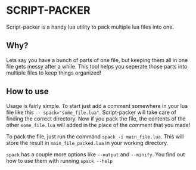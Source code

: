 # SCRIPT-PACKER

Script-packer is a handy lua utility to pack multiple lua files into one.

## Why?

Lets say you have a bunch of parts of one file, but keeping them all in one file gets messy after a while. This tool helps you seperate those parts into multiple files to keep things organized!

## How to use

Usage is fairly simple. To start just add a comment somewhere in your lua file like this `-- spack="some_file.lua"`. Script-packer will take care of finding the correct directory. Now if you pack the file, the contents of the other `some_file.lua` will added in the place of the comment that you made!

To pack the file, just run the command `spack -i main_file.lua`. This will store the result in `main_file_packed.lua` in your working directory.

`spack` has a couple more options like `--output` and `--minify`. You find out how to use them with running `spack --help`
